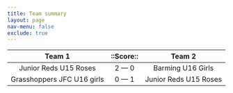 ```yaml
---
title: Team summary
layout: page
nav-menu: false
exclude: true
---
```




|           Team 1           |  ::Score::  |        Team 2         |
|:--------------------------:|:-----------:|:---------------------:|
|   Junior Reds U15 Roses    | 2 &mdash; 0 |   Barming U16 Girls   |
| Grasshoppers JFC U16 girls | 0 &mdash; 1 | Junior Reds U15 Roses |

 <br /><br /><br />